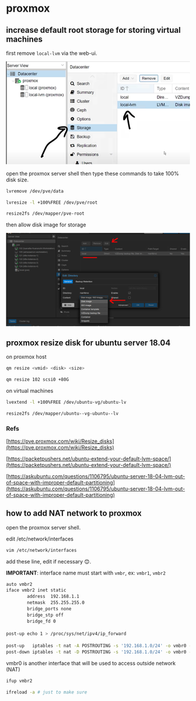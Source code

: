 # proxmox

## increase default root storage for storing virtual machines

first remove `local-lvm` via the web-ui.

![./imgs/remove-local-lvm-via-web-ui.png](./imgs/remove-local-lvm-via-web-ui.png)

open the proxmox server shell then type these commands to take 100% disk size.

```bash
lvremove /dev/pve/data
```

```bash
lvresize -l +100%FREE /dev/pve/root
```

```bash
resize2fs /dev/mapper/pve-root
```

then allow disk image for storage

![./imgs/allow-disk-image-for-storage.png](./imgs/allow-disk-image-for-storage.png)

## proxmox resize disk for ubuntu server 18.04

on proxmox host

```bash
qm resize <vmid> <disk> <size>
```

```bash
qm resize 102 scsi0 +80G
```

on virtual machines

```bash
lvextend -l +100%FREE /dev/ubuntu-vg/ubuntu-lv
```

```bash
resize2fs /dev/mapper/ubuntu--vg-ubuntu--lv
```

### Refs

[https://pve.proxmox.com/wiki/Resize_disks](https://pve.proxmox.com/wiki/Resize_disks)

[https://packetpushers.net/ubuntu-extend-your-default-lvm-space/](https://packetpushers.net/ubuntu-extend-your-default-lvm-space/)

[https://askubuntu.com/questions/1106795/ubuntu-server-18-04-lvm-out-of-space-with-improper-default-partitioning](https://askubuntu.com/questions/1106795/ubuntu-server-18-04-lvm-out-of-space-with-improper-default-partitioning)

## how to add NAT network to proxmox

open the proxmox server shell.

edit /etc/network/interfaces

```bash
vim /etc/network/interfaces
```

add these line, edit if necessary 😊.

**IMPORTANT**: interface name must start with `vmbr`, ex: `vmbr1`, `vmbr2`

```bash
auto vmbr2
iface vmbr2 inet static
        address  192.168.1.1
        netmask  255.255.255.0
        bridge_ports none
        bridge_stp off
        bridge_fd 0
 
post-up echo 1 > /proc/sys/net/ipv4/ip_forward

post-up   iptables -t nat -A POSTROUTING -s '192.168.1.0/24' -o vmbr0 -j MASQUERADE
post-down iptables -t nat -D POSTROUTING -s '192.168.1.0/24' -o vmbr0 -j MASQUERADE
```

vmbr0 is another interface that will be used to access outside network (NAT)

```bash
ifup vmbr2
```

```bash
ifreload -a # just to make sure
```
